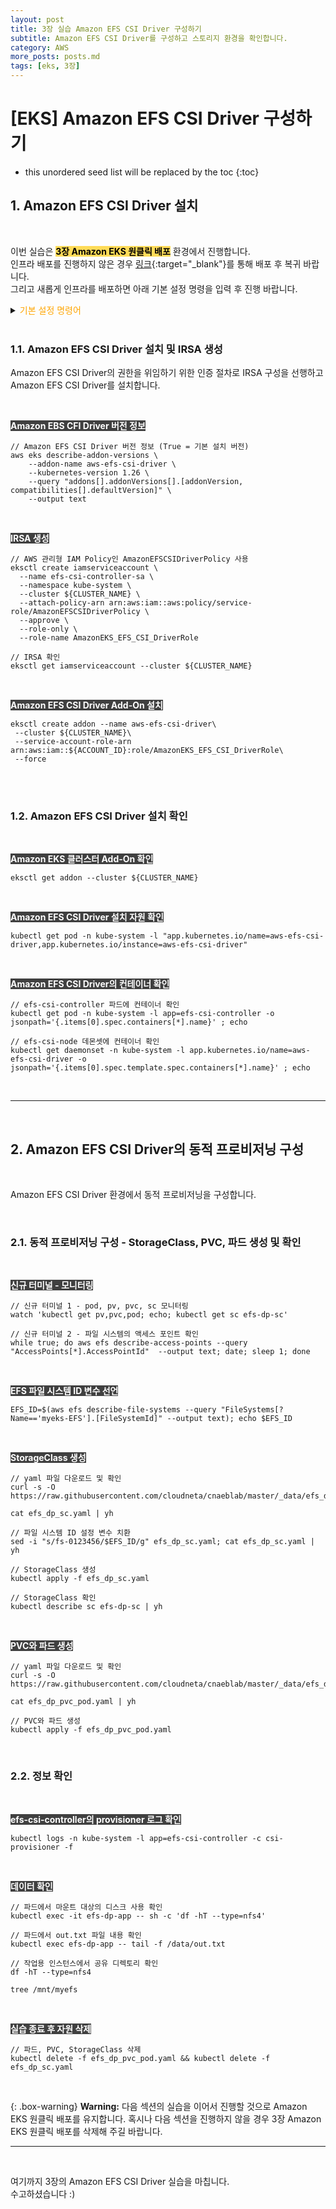 ```yaml
---
layout: post
title: 3장 실습 Amazon EFS CSI Driver 구성하기
subtitle: Amazon EFS CSI Driver를 구성하고 스토리지 환경을 확인합니다.
category: AWS
more_posts: posts.md
tags: [eks, 3장]
---
```


# [EKS] Amazon EFS CSI Driver 구성하기

<!--more-->
<!-- Table of contents -->
* this unordered seed list will be replaced by the toc
{:toc}


## 1. Amazon EFS CSI Driver 설치

<br/>

이번 실습은 <span style='color:black; background-color:#FFDB58'>**3장 Amazon EKS 원클릭 배포**</span> 환경에서 진행합니다.  
인프라 배포를 진행하지 않은 경우 [링크](https://console.aws.amazon.com/cloudformation/home?region=ap-northeast-2#/stacks/new?stackName=myeks&templateURL=https:%2F%2Fdadaok.github.io%2Fassets%2Fyaml%2Feks-oneclick2.yaml){:target="_blank"}를 통해 배포 후 복귀 바랍니다.  
그리고 새롭게 인프라를 배포하면 아래 기본 설정 명령을 입력 후 진행 바랍니다.

<details>
<summary><span style='color:orange'>기본 설정 명령어</span></summary>
<div markdown="1">

<br/>

<span style='color:white; background-color:#404040'> **Default 네임 스페이스 변경** </span>  

```shell
kubectl ns default
```

<br/>

<span style='color:white; background-color:#404040'> **워커 노드의 IP 변수 선언** </span>  

```shell
N1=$(kubectl get node --label-columns=topology.kubernetes.io/zone --selector=topology.kubernetes.io/zone=ap-northeast-2a -o jsonpath={.items[0].status.addresses[0].address})

N2=$(kubectl get node --label-columns=topology.kubernetes.io/zone --selector=topology.kubernetes.io/zone=ap-northeast-2b -o jsonpath={.items[0].status.addresses[0].address})

N3=$(kubectl get node --label-columns=topology.kubernetes.io/zone --selector=topology.kubernetes.io/zone=ap-northeast-2c -o jsonpath={.items[0].status.addresses[0].address})

echo "export N1=$N1" >> /etc/profile

echo "export N2=$N2" >> /etc/profile

echo "export N3=$N3" >> /etc/profile
```

<br/>

<span style='color:white; background-color:#404040'> **노드에 Tool 설치** </span>  

```shell
ssh ec2-user@$N1 sudo yum install links tree jq tcpdump sysstat -y

ssh ec2-user@$N2 sudo yum install links tree jq tcpdump sysstat -y

ssh ec2-user@$N3 sudo yum install links tree jq tcpdump sysstat -y
```

<br/>

<span style='color:white; background-color:#404040'> **EFS 마운트 확인** </span>  

```shell
df -hT --type nfs4

// 만약 마운트가 되지 않는다면.. 수동으로 마운트
EFS_ID=$(aws efs describe-file-systems --query "FileSystems[?Name=='myeks-EFS'].[FileSystemId]" --output text); echo $EFS_ID

mount -t nfs4 -o nfsvers=4.1,rsize=1048576,wsize=1048576,hard,timeo=600,retrans=2,noresvport $EFS_ID.efs.ap-northeast-2.amazonaws.com:/ /mnt/myefs
```

<br/>

<span style='color:white; background-color:#404040'> **AWS Load Balancer Controller 설치** </span>  

```shell
helm repo add eks https://aws.github.io/eks-charts

helm repo update

helm install aws-load-balancer-controller eks/aws-load-balancer-controller -n kube-system --set clusterName=$CLUSTER_NAME \
  --set serviceAccount.create=false \
  --set serviceAccount.name=aws-load-balancer-controller
```

<br/>

<span style='color:white; background-color:#404040'> **ExternalDNS 설치** </span>  

```shell
// 자신의 도메인 주소로 설정
MyDomain=<자신의 도메인>

MyDnsHostedZoneId=$(aws route53 list-hosted-zones-by-name --dns-name "${MyDomain}." --query "HostedZones[0].Id" --output text)

echo $MyDomain, $MyDnsHostedZoneId

curl -s -O https://raw.githubusercontent.com/cloudneta/cnaeblab/master/_data/externaldns.yaml

MyDomain=$MyDomain MyDnsHostedZoneId=$MyDnsHostedZoneId envsubst < externaldns.yaml | kubectl apply -f -
```

<br/>

<span style='color:white; background-color:#404040'> **kube-ops-view 설치** </span>  

```shell
helm repo add geek-cookbook https://geek-cookbook.github.io/charts/

helm install kube-ops-view geek-cookbook/kube-ops-view --version 1.2.2 --set env.TZ="Asia/Seoul" --namespace kube-system

kubectl patch svc -n kube-system kube-ops-view -p '{"spec":{"type":"LoadBalancer"}}'

kubectl annotate service kube-ops-view -n kube-system "external-dns.alpha.kubernetes.io/hostname=kubeopsview.$MyDomain"

echo -e "Kube Ops View URL = http://kubeopsview.$MyDomain:8080/#scale=1.5"
```

<br/>



</div>
</details>

<br/>

### 1.1. Amazon EFS CSI Driver 설치 및 IRSA 생성

Amazon EFS CSI Driver의 권한을 위임하기 위한 인증 절차로 IRSA 구성을 선행하고 Amazon EFS CSI Driver를 설치합니다.

<br/>

<span style='color:white; background-color:#404040'> **Amazon EBS CFI Driver 버전 정보** </span>  

```shell
// Amazon EFS CSI Driver 버전 정보 (True = 기본 설치 버전)
aws eks describe-addon-versions \
    --addon-name aws-efs-csi-driver \
    --kubernetes-version 1.26 \
    --query "addons[].addonVersions[].[addonVersion, compatibilities[].defaultVersion]" \
    --output text
```

<br/>

<span style='color:white; background-color:#404040'> **IRSA 생성** </span>  

```shell
// AWS 관리형 IAM Policy인 AmazonEFSCSIDriverPolicy 사용
eksctl create iamserviceaccount \
  --name efs-csi-controller-sa \
  --namespace kube-system \
  --cluster ${CLUSTER_NAME} \
  --attach-policy-arn arn:aws:iam::aws:policy/service-role/AmazonEFSCSIDriverPolicy \
  --approve \
  --role-only \
  --role-name AmazonEKS_EFS_CSI_DriverRole

// IRSA 확인
eksctl get iamserviceaccount --cluster ${CLUSTER_NAME}
```

<br/>

<span style='color:white; background-color:#404040'> **Amazon EFS CSI Driver Add-On 설치** </span>  

```shell
eksctl create addon --name aws-efs-csi-driver\
 --cluster ${CLUSTER_NAME}\
 --service-account-role-arn arn:aws:iam::${ACCOUNT_ID}:role/AmazonEKS_EFS_CSI_DriverRole\
 --force
```

<br/><br/>


### 1.2. Amazon EFS CSI Driver 설치 확인

<br/>

<span style='color:white; background-color:#404040'> **Amazon EKS 클러스터 Add-On 확인** </span>  

```shell
eksctl get addon --cluster ${CLUSTER_NAME}
```

<br/>

<span style='color:white; background-color:#404040'> **Amazon EFS CSI Driver 설치 자원 확인** </span>  

```shell
kubectl get pod -n kube-system -l "app.kubernetes.io/name=aws-efs-csi-driver,app.kubernetes.io/instance=aws-efs-csi-driver"
```

<br/>

<span style='color:white; background-color:#404040'> **Amazon EFS CSI Driver의 컨테이너 확인** </span>  

```shell
// efs-csi-controller 파드에 컨테이너 확인
kubectl get pod -n kube-system -l app=efs-csi-controller -o jsonpath='{.items[0].spec.containers[*].name}' ; echo

// efs-csi-node 데몬셋에 컨테이너 확인
kubectl get daemonset -n kube-system -l app.kubernetes.io/name=aws-efs-csi-driver -o jsonpath='{.items[0].spec.template.spec.containers[*].name}' ; echo
```


<br/>

---

<br/>

## 2. Amazon EFS CSI Driver의 동적 프로비저닝 구성

<br/>

Amazon EFS CSI Driver 환경에서 동적 프로비저닝을 구성합니다.

<br/>

### 2.1. 동적 프로비저닝 구성 - StorageClass, PVC, 파드 생성 및 확인

<br/>

<span style='color:white; background-color:#404040'> **신규 터미널 - 모니터링** </span>  

```shell
// 신규 터미널 1 - pod, pv, pvc, sc 모니터링
watch 'kubectl get pv,pvc,pod; echo; kubectl get sc efs-dp-sc'

// 신규 터미널 2 - 파일 시스템의 액세스 포인트 확인
while true; do aws efs describe-access-points --query "AccessPoints[*].AccessPointId"  --output text; date; sleep 1; done
```

<br/>

<span style='color:white; background-color:#404040'> **EFS 파일 시스템 ID 변수 선언** </span>

```shell
EFS_ID=$(aws efs describe-file-systems --query "FileSystems[?Name=='myeks-EFS'].[FileSystemId]" --output text); echo $EFS_ID
```

<br/>


<span style='color:white; background-color:#404040'> **StorageClass 생성** </span>

```shell
// yaml 파일 다운로드 및 확인
curl -s -O https://raw.githubusercontent.com/cloudneta/cnaeblab/master/_data/efs_dp_sc.yaml

cat efs_dp_sc.yaml | yh

// 파일 시스템 ID 설정 변수 치환
sed -i "s/fs-0123456/$EFS_ID/g" efs_dp_sc.yaml; cat efs_dp_sc.yaml | yh

// StorageClass 생성
kubectl apply -f efs_dp_sc.yaml

// StorageClass 확인
kubectl describe sc efs-dp-sc | yh
```

<br/>

<span style='color:white; background-color:#404040'> **PVC와 파드 생성** </span>

```shell
// yaml 파일 다운로드 및 확인
curl -s -O https://raw.githubusercontent.com/cloudneta/cnaeblab/master/_data/efs_dp_pvc_pod.yaml

cat efs_dp_pvc_pod.yaml | yh

// PVC와 파드 생성
kubectl apply -f efs_dp_pvc_pod.yaml
```

<br/>

### 2.2. 정보 확인

<br/>

<span style='color:white; background-color:#404040'> **efs-csi-controller의 provisioner 로그 확인** </span>


```shell
kubectl logs -n kube-system -l app=efs-csi-controller -c csi-provisioner -f
```

<br/>

<span style='color:white; background-color:#404040'> **데이터 확인** </span>


```shell
// 파드에서 마운트 대상의 디스크 사용 확인
kubectl exec -it efs-dp-app -- sh -c 'df -hT --type=nfs4'

// 파드에서 out.txt 파일 내용 확인
kubectl exec efs-dp-app -- tail -f /data/out.txt

// 작업용 인스턴스에서 공유 디렉토리 확인
df -hT --type=nfs4

tree /mnt/myefs
```

<br/>

<span style='color:white; background-color:#404040'> **실습 종료 후 자원 삭제** </span>


```shell
// 파드, PVC, StorageClass 삭제
kubectl delete -f efs_dp_pvc_pod.yaml && kubectl delete -f efs_dp_sc.yaml
```

<br/>

{: .box-warning}
**Warning:** 다음 섹션의 실습을 이어서 진행할 것으로 Amazon EKS 원클릭 배포를 유지합니다. 혹시나 다음 섹션을 진행하지 않을 경우 3장 Amazon EKS 원클릭 배포를 삭제해 주길 바랍니다.

---

<br/>

여기까지 3장의 Amazon EFS CSI Driver 실습을 마칩니다.  
수고하셨습니다 :)

<br/><br/>

